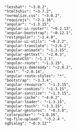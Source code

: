  
    "lesshat": "~3.0.2",
    "html5shiv": "~3.7.2",
    "normalize.css": "~3.0.2",
    "requirejs": "~2.1.16",
    "angular": "~1.3.15",
    "angular-ui-router": "~0.2.13",
    "angular-bootstrap": "~0.12.1",
    "restangular": "~1.4.0",
    "angular-ui-utils": "~0.2.2",
    "angular-translate": "~2.6.1",
    "angular-animate": "~1.3.15",
    "angular-gettext": "~2.0.3",
    "animateCSS": "~1.2.1",
    "angular-route": "~1.3.15",
    "requirejs-domready": "~2.0.1",
    "text": "~2.0.14",
    "angular-route-styles": "*",
    "bootstrap": "~3.3.4",
    "angular-resource": "~1.3.15",
    "angular-cookies": "~1.3.15",
    "angular-sanitize": "~1.3.15",
    "angular-cache": "~4.0.2",
    "angular-loader": "~1.3.15",
    "angular-touch": "~1.3.15",
    "angular-gestures": "~0.3.0",
    "colorpicker": "~1.0.16",
    "ng-file-upload": "~3.2.4 ",
    ngDialog": "~0.3.12""